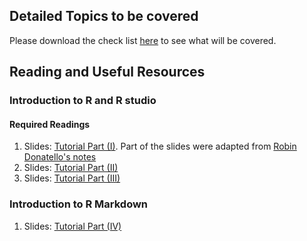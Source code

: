 ## Detailed Topics to be covered

Please download the check list [here](../checklist/intro-to-R.docx) to see what will be covered.

## Reading and Useful Resources

### Introduction to R and R studio

#### Required Readings

1. Slides: [Tutorial Part (I)](../lecture/intro-to-R_part1.pdf). Part of the slides were adapted from [Robin Donatello's notes](https://norcalbiostat.netlify.com/post/software-overview/)
2. Slides:  [Tutorial Part (II)](../lecture/intro-to-R_part2.R)
3. Slides:  [Tutorial Part (III)](../lecture/intro-to-R_part3.Rmd)

### Introduction to R Markdown

1. Slides:  [Tutorial Part (IV)](../lecture/intro-to-R_part4.Rmd)
